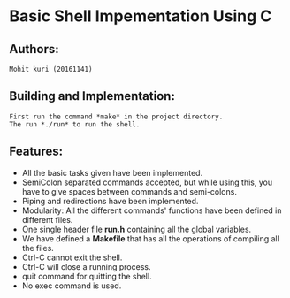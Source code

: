 # Basic Shell Impementation Using C

## Authors:
	Mohit kuri (20161141)

## Building and Implementation:
	First run the command *make* in the project directory.
	The run *./run* to run the shell.

## Features:
- All the basic tasks given have been implemented.
- SemiColon separated commands accepted, but while using this, you have to give spaces between commands and semi-colons.
- Piping and redirections have been implemented.
- Modularity: All the different commands' functions have been defined in different files.
- One single header file **run.h** containing all the global variables.
- We have defined a **Makefile** that has all the operations of compiling all the files.
- Ctrl-C cannot exit the shell.
- Ctrl-C will close a running process.
- quit command for quitting the shell.
- No exec command is used.
